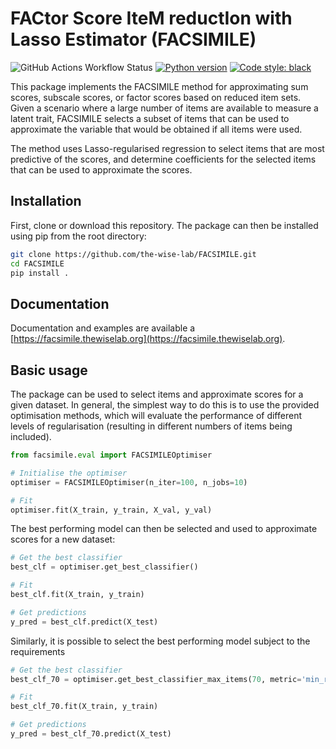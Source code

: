 # FACtor Score IteM reductIon with Lasso Estimator (FACSIMILE)

![GitHub Actions Workflow Status](https://img.shields.io/github/actions/workflow/status/the-wise-lab/FACSIMILE/python-app.yml)
[![Python version](https://img.shields.io/badge/Python-3.10-3776AB.svg?style=flat&logo=python&logoColor=white)]((https://www.python.org/))
[![Code style: black](https://img.shields.io/badge/code%20style-black-000000.svg)](https://github.com/psf/black)



This package implements the FACSIMILE method for approximating sum scores, subscale scores, or factor scores based on reduced item sets. Given a scenario where a large number of items are available to measure a latent trait, FACSIMILE selects a subset of items that can be used to approximate the variable that would be obtained if all items were used.

The method uses Lasso-regularised regression to select items that are most predictive of the scores, and determine coefficients for the selected items that can be used to approximate the scores.

## Installation

First, clone or download this repository. The package can then be installed using pip from the root directory:

```bash
git clone https://github.com/the-wise-lab/FACSIMILE.git
cd FACSIMILE
pip install .
```

## Documentation

Documentation and examples are available a [https://facsimile.thewiselab.org](https://facsimile.thewiselab.org).

## Basic usage

The package can be used to select items and approximate scores for a given dataset. In general, the simplest way to do this is to use the provided optimisation methods, which will evaluate the performance of different levels of regularisation (resulting in different numbers of items being included).

```python
from facsimile.eval import FACSIMILEOptimiser

# Initialise the optimiser
optimiser = FACSIMILEOptimiser(n_iter=100, n_jobs=10)

# Fit 
optimiser.fit(X_train, y_train, X_val, y_val)

```

The best performing model can then be selected and used to approximate scores for a new dataset:

```python
# Get the best classifier
best_clf = optimiser.get_best_classifier()

# Fit
best_clf.fit(X_train, y_train)

# Get predictions
y_pred = best_clf.predict(X_test)
```

Similarly, it is possible to select the best performing model subject to the requirements

```python
# Get the best classifier
best_clf_70 = optimiser.get_best_classifier_max_items(70, metric='min_r2')

# Fit
best_clf_70.fit(X_train, y_train)

# Get predictions
y_pred = best_clf_70.predict(X_test)

```
